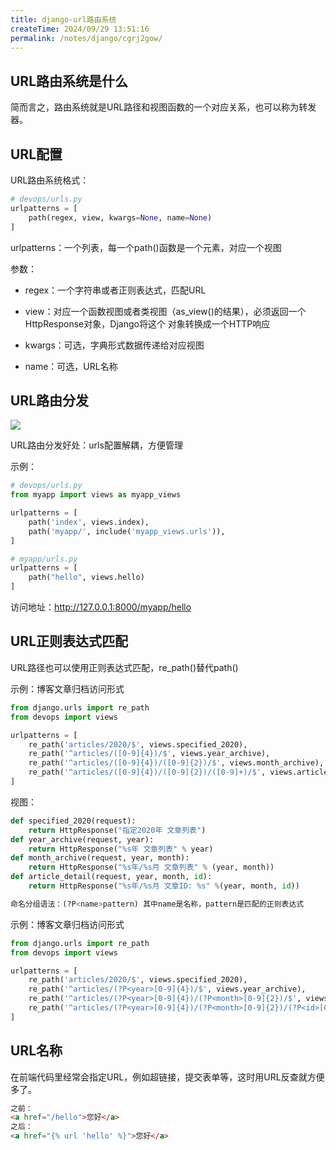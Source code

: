 ```yaml
---
title: django-url路由系统
createTime: 2024/09/29 13:51:16
permalink: /notes/django/cgrj2gow/
---
```

## URL路由系统是什么



简而言之，路由系统就是URL路径和视图函数的一个对应关系，也可以称为转发器。



## URL配置



URL路由系统格式：

```python
# devops/urls.py
urlpatterns = [
    path(regex, view, kwargs=None, name=None)
]   
```



urlpatterns：一个列表，每一个path()函数是一个元素，对应一个视图

参数： 

- regex：一个字符串或者正则表达式，匹配URL 

- view：对应一个函数视图或者类视图（as_view()的结果），必须返回一个HttpResponse对象，Django将这个 对象转换成一个HTTP响应 

- kwargs：可选，字典形式数据传递给对应视图 

- name：可选，URL名称



## URL路由分发



![](/images/D0A118729148494DB15656ECF74A4B9Eclipboard.png)

URL路由分发好处：urls配置解耦，方便管理



示例：

```python
# devops/urls.py
from myapp import views as myapp_views

urlpatterns = [ 
    path('index', views.index), 
    path('myapp/', include('myapp_views.urls')), 
]

# myapp/urls.py
urlpatterns = [
    path("hello", views.hello)
]  
```

访问地址：http://127.0.0.1:8000/myapp/hello



## URL正则表达式匹配



URL路径也可以使用正则表达式匹配，re_path()替代path()



示例：博客文章归档访问形式

```python
from django.urls import re_path 
from devops import views

urlpatterns = [ 
    re_path('articles/2020/$', views.specified_2020), 
    re_path('^articles/([0-9]{4})/$', views.year_archive), 
    re_path('^articles/([0-9]{4})/([0-9]{2})/$', views.month_archive), 
    re_path('^articles/([0-9]{4})/([0-9]{2})/([0-9]+)/$', views.article_detail),
]
```



视图：

```python
def specified_2020(request): 
    return HttpResponse("指定2020年 文章列表")
def year_archive(request, year):
    return HttpResponse("%s年 文章列表" % year)
def month_archive(request, year, month):
    return HttpResponse("%s年/%s月 文章列表" % (year, month))
def article_detail(request, year, month, id):
    return HttpResponse("%s年/%s月 文章ID: %s" %(year, month, id))   
```


```python
命名分组语法：(?P<name>pattern) 其中name是名称，pattern是匹配的正则表达式
```


示例：博客文章归档访问形式

```python
from django.urls import re_path 
from devops import views

urlpatterns = [ 
    re_path('articles/2020/$', views.specified_2020), 
    re_path('^articles/(?P<year>[0-9]{4})/$', views.year_archive),
    re_path('^articles/(?P<year>[0-9]{4})/(?P<month>[0-9]{2})/$', views.month_archive),
    re_path('^articles/(?P<year>[0-9]{4})/(?P<month>[0-9]{2})/(?P<id>[0-9]+)/$', views.article_detail),
]    
```



## URL名称



在前端代码里经常会指定URL，例如超链接，提交表单等，这时用URL反查就方便多了。

```html
之前：
<a href="/hello">您好</a>
之后：
<a href="{% url 'hello' %}">您好</a>
```











